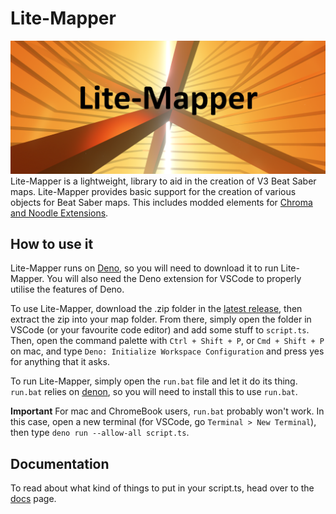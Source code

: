 # Lite-Mapper

![image](images/banner1.png)
Lite-Mapper is a lightweight, library to aid in the creation of V3 Beat Saber maps. Lite-Mapper provides basic support for the creation of various objects for Beat Saber maps. This includes modded elements for [Chroma and Noodle Extensions](https://github.com/Aeroluna/Heck).

## How to use it

Lite-Mapper runs on [Deno](https://deno.com/), so you will need to download it to run Lite-Mapper. You will also need the Deno extension for VSCode to properly utilise the features of Deno.

To use Lite-Mapper, download the .zip folder in the [latest release](https://github.com/Aureliona1/Lite-Mapper/releases/latest), then extract the zip into your map folder. From there, simply open the folder in VSCode (or your favourite code editor) and add some stuff to `script.ts`.
Then, open the command palette with `Ctrl + Shift + P`, or `Cmd + Shift + P` on mac, and type `Deno: Initialize Workspace Configuration` and press yes for anything that it asks.

To run Lite-Mapper, simply open the `run.bat` file and let it do its thing. `run.bat` relies on [denon](https://github.com/denosaurs/denon#denoland), so you will need to install this to use `run.bat`.

**Important**
For mac and ChromeBook users, `run.bat` probably won't work. In this case, open a new terminal (for VSCode, go `Terminal > New Terminal`), then type `deno run --allow-all script.ts`.

## Documentation

To read about what kind of things to put in your script.ts, head over to the [docs](docs.md) page.
